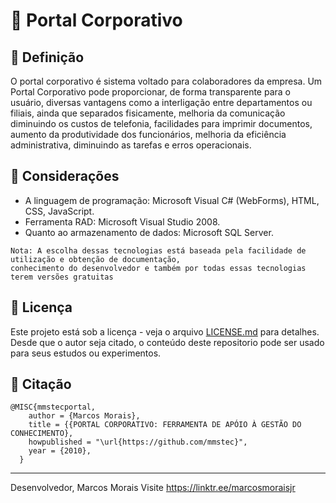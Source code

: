 # 🚀 Portal Corporativo

## 📄 Definição
O portal corporativo é sistema voltado para colaboradores da empresa. Um Portal Corporativo pode proporcionar, de forma transparente para o usuário, diversas vantagens como a interligação entre departamentos ou filiais, ainda que separados fisicamente, melhoria da comunicação diminuindo os custos de telefonia, facilidades para imprimir documentos, aumento da produtividade dos funcionários, melhoria da eficiência administrativa, diminuindo as tarefas e erros operacionais.

## 📄 Considerações
* A linguagem de programação: Microsoft Visual C# (WebForms), HTML, CSS, JavaScript.  
* Ferramenta RAD:  Microsoft Visual Studio 2008.
* Quanto ao armazenamento de dados: Microsoft SQL Server.

```
Nota: A escolha dessas tecnologias está baseada pela facilidade de utilização e obtenção de documentação, 
conhecimento do desenvolvedor e também por todas essas tecnologias terem versões gratuitas
```

## 📄 Licença

Este projeto está sob a licença - veja o arquivo [LICENSE.md](https://github.com/mmstec/mmstec/blob/main/LICENSE) para detalhes. <br />
Desde que o autor seja citado, o conteúdo deste repositorio pode ser usado para seus estudos ou experimentos.

## 🚀 Citação
```
@MISC{mmstecportal,
    author = {Marcos Morais},
    title = {{PORTAL CORPORATIVO: FERRAMENTA DE APÓIO À GESTÃO DO CONHECIMENTO},
    howpublished = "\url{https://github.com/mmstec}",
    year = {2010},
  }
```
___
Desenvolvedor,
Marcos Morais
Visite https://linktr.ee/marcosmoraisjr
